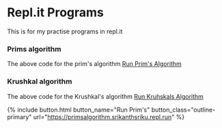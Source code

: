 # Repl.it Programs
This is for my practise programs in repl.it

### Prims algorithm 
The above code for the prim's algorithm <a href="https://primsalgorithm.srikanthsriku.repl.run">Run Prim's Algorithm</a>


### Krushkal algorithm
The above code for the Krushkal's algorithm <a href="https://krushkalalgorithm.srikanthsriku.repl.run">Run Kruhskals Algorithm</a>

 {% include button.html button_name="Run Prim's" button_class="outline-primary" url="https://primsalgorithm.srikanthsriku.repl.run" %}
